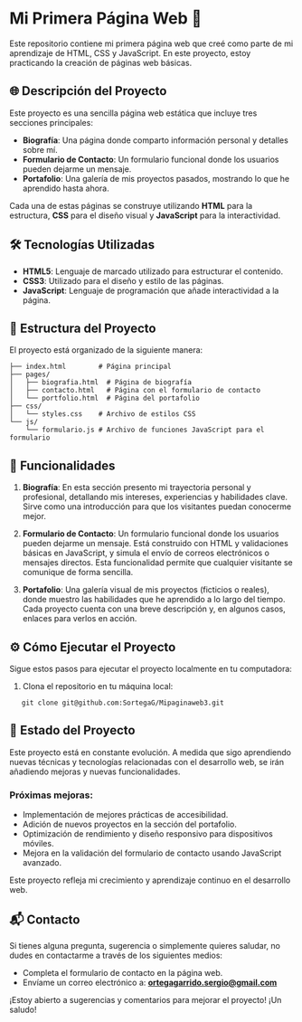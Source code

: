 # Mi Primera Página Web 🚀

Este repositorio contiene mi primera página web que creé como parte de mi aprendizaje de HTML, CSS y JavaScript. En este proyecto, estoy practicando la creación de páginas web básicas.

## 🌐 Descripción del Proyecto

Este proyecto es una sencilla página web estática que incluye tres secciones principales:

- **Biografía**: Una página donde comparto información personal y detalles sobre mí.
- **Formulario de Contacto**: Un formulario funcional donde los usuarios pueden dejarme un mensaje.
- **Portafolio**: Una galería de mis proyectos pasados, mostrando lo que he aprendido hasta ahora.

Cada una de estas páginas se construye utilizando **HTML** para la estructura, **CSS** para el diseño visual y **JavaScript** para la interactividad.

## 🛠️ Tecnologías Utilizadas

- **HTML5**: Lenguaje de marcado utilizado para estructurar el contenido.
- **CSS3**: Utilizado para el diseño y estilo de las páginas.
- **JavaScript**: Lenguaje de programación que añade interactividad a la página.

## 📂 Estructura del Proyecto

El proyecto está organizado de la siguiente manera:

```
├── index.html        # Página principal
├── pages/
│   ├── biografia.html  # Página de biografía
│   ├── contacto.html   # Página con el formulario de contacto
│   └── portfolio.html  # Página del portafolio
├── css/
│   └── styles.css    # Archivo de estilos CSS
└── js/
    └── formulario.js # Archivo de funciones JavaScript para el formulario 
```

## 🚀 Funcionalidades

1. **Biografía**: En esta sección presento mi trayectoria personal y profesional, detallando mis intereses, experiencias y habilidades clave. Sirve como una introducción para que los visitantes puedan conocerme mejor.
   
2. **Formulario de Contacto**: Un formulario funcional donde los usuarios pueden dejarme un mensaje. Está construido con HTML y validaciones básicas en JavaScript, y simula el envío de correos electrónicos o mensajes directos. Esta funcionalidad permite que cualquier visitante se comunique de forma sencilla.
   
3. **Portafolio**: Una galería visual de mis proyectos (ficticios o reales), donde muestro las habilidades que he aprendido a lo largo del tiempo. Cada proyecto cuenta con una breve descripción y, en algunos casos, enlaces para verlos en acción.

## ⚙️ Cómo Ejecutar el Proyecto

Sigue estos pasos para ejecutar el proyecto localmente en tu computadora:

1. Clona el repositorio en tu máquina local:
```
   git clone git@github.com:SortegaG/Mipaginaweb3.git
```
## 🚧 Estado del Proyecto

Este proyecto está en constante evolución. A medida que sigo aprendiendo nuevas técnicas y tecnologías relacionadas con el desarrollo web, se irán añadiendo mejoras y nuevas funcionalidades.

### Próximas mejoras:
- Implementación de mejores prácticas de accesibilidad.
- Adición de nuevos proyectos en la sección del portafolio.
- Optimización de rendimiento y diseño responsivo para dispositivos móviles.
- Mejora en la validación del formulario de contacto usando JavaScript avanzado.

Este proyecto refleja mi crecimiento y aprendizaje continuo en el desarrollo web.

## 📬 Contacto

Si tienes alguna pregunta, sugerencia o simplemente quieres saludar, no dudes en contactarme a través de los siguientes medios:

- Completa el formulario de contacto en la página web.
- Envíame un correo electrónico a: **ortegagarrido.sergio@gmail.com**

¡Estoy abierto a sugerencias y comentarios para mejorar el proyecto! ¡Un saludo!
